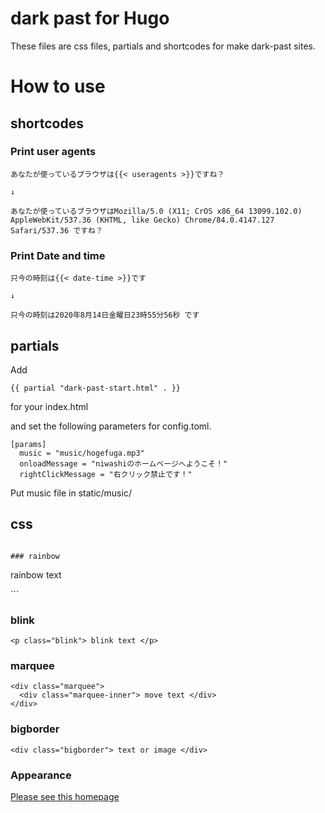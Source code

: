 # dark past for Hugo

These files are css files, partials and shortcodes for make dark-past sites.

# How to use

## shortcodes

### Print user agents

```
あなたが使っているブラウザは{{< useragents >}}ですね？

↓

あなたが使っているブラウザはMozilla/5.0 (X11; CrOS x86_64 13099.102.0) AppleWebKit/537.36 (KHTML, like Gecko) Chrome/84.0.4147.127 Safari/537.36 ですね？
```

### Print Date and time

```
只今の時刻は{{< date-time >}}です

↓

只今の時刻は2020年8月14日金曜日23時55分56秒 です
```

## partials

Add

```
{{ partial "dark-past-start.html" . }}
```

for your index.html

and set the following parameters for config.toml.

```
[params]
  music = "music/hogefuga.mp3"
  onloadMessage = "niwashiのホームページへようこそ！"
  rightClickMessage = "右クリック禁止です！"
```

Put music file in static/music/

## css

```

### rainbow

```
<p class="rainbow"> rainbow text </p>
```

### blink

```
<p class="blink"> blink text </p>
```

### marquee

```
<div class="marquee">
  <div class="marquee-inner"> move text </div>
</div>
```

### bigborder

```
<div class="bigborder"> text or image </div>
```

### Appearance

[Please see this homepage](https://mustyideas.tokyo/dark_past/)

